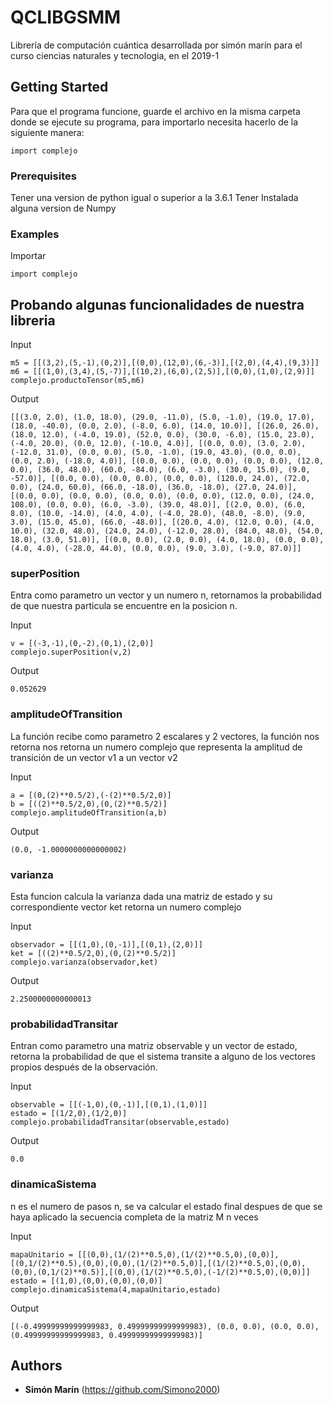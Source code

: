 

# QCLIBGSMM

Librería de computación cuántica desarrollada por simón marín para el curso ciencias naturales y tecnologia, en el 2019-1

## Getting Started
Para que el programa funcione, guarde el archivo en la misma carpeta donde se ejecute su programa, para importarlo necesita hacerlo de la siguiente manera:
```
import complejo
```

### Prerequisites

Tener una version de python igual o superior a la 3.6.1
Tener Instalada alguna version de Numpy
### Examples


Importar
```
import complejo

```
## Probando algunas funcionalidades de nuestra libreria

Input
```
m5 = [[(3,2),(5,-1),(0,2)],[(0,0),(12,0),(6,-3)],[(2,0),(4,4),(9,3)]]
m6 = [[(1,0),(3,4),(5,-7)],[(10,2),(6,0),(2,5)],[(0,0),(1,0),(2,9)]]
complejo.productoTensor(m5,m6)

```

Output

```
[[(3.0, 2.0), (1.0, 18.0), (29.0, -11.0), (5.0, -1.0), (19.0, 17.0), (18.0, -40.0), (0.0, 2.0), (-8.0, 6.0), (14.0, 10.0)], [(26.0, 26.0), (18.0, 12.0), (-4.0, 19.0), (52.0, 0.0), (30.0, -6.0), (15.0, 23.0), (-4.0, 20.0), (0.0, 12.0), (-10.0, 4.0)], [(0.0, 0.0), (3.0, 2.0), (-12.0, 31.0), (0.0, 0.0), (5.0, -1.0), (19.0, 43.0), (0.0, 0.0), (0.0, 2.0), (-18.0, 4.0)], [(0.0, 0.0), (0.0, 0.0), (0.0, 0.0), (12.0, 0.0), (36.0, 48.0), (60.0, -84.0), (6.0, -3.0), (30.0, 15.0), (9.0, -57.0)], [(0.0, 0.0), (0.0, 0.0), (0.0, 0.0), (120.0, 24.0), (72.0, 0.0), (24.0, 60.0), (66.0, -18.0), (36.0, -18.0), (27.0, 24.0)], [(0.0, 0.0), (0.0, 0.0), (0.0, 0.0), (0.0, 0.0), (12.0, 0.0), (24.0, 108.0), (0.0, 0.0), (6.0, -3.0), (39.0, 48.0)], [(2.0, 0.0), (6.0, 8.0), (10.0, -14.0), (4.0, 4.0), (-4.0, 28.0), (48.0, -8.0), (9.0, 3.0), (15.0, 45.0), (66.0, -48.0)], [(20.0, 4.0), (12.0, 0.0), (4.0, 10.0), (32.0, 48.0), (24.0, 24.0), (-12.0, 28.0), (84.0, 48.0), (54.0, 18.0), (3.0, 51.0)], [(0.0, 0.0), (2.0, 0.0), (4.0, 18.0), (0.0, 0.0), (4.0, 4.0), (-28.0, 44.0), (0.0, 0.0), (9.0, 3.0), (-9.0, 87.0)]]
```
### superPosition
Entra como parametro un vector y un numero n, retornamos la probabilidad de que nuestra particula
se encuentre en la posicion n.

Input

```        
v = [(-3,-1),(0,-2),(0,1),(2,0)]
complejo.superPosition(v,2)
```        
Output

```
0.052629

```     
### amplitudeOfTransition
La función recibe como parametro 2 escalares y 2 vectores, la función nos retorna
nos retorna un numero complejo que representa la amplitud de transición de un vector v1
a un vector v2

Input
``` 
a = [(0,(2)**0.5/2),(-(2)**0.5/2,0)]
b = [((2)**0.5/2,0),(0,(2)**0.5/2)]
complejo.amplitudeOfTransition(a,b)
``` 
Output
``` 
(0.0, -1.0000000000000002)
``` 


### varianza
Esta funcion calcula la varianza dada una matriz de estado y su correspondiente vector ket
retorna un numero complejo

Input
``` 
observador = [[(1,0),(0,-1)],[(0,1),(2,0)]]
ket = [((2)**0.5/2,0),(0,(2)**0.5/2)]
complejo.varianza(observador,ket)
``` 
Output
``` 
2.2500000000000013
``` 


### probabilidadTransitar
Entran como parametro una matriz observable y un vector de estado,
retorna la probabilidad de que el sistema transite a alguno de los vectores
propios después de la observación.

Input
``` 
observable = [[(-1,0),(0,-1)],[(0,1),(1,0)]]
estado = [(1/2,0),(1/2,0)]
complejo.probabilidadTransitar(observable,estado)
``` 
Output
``` 
0.0
``` 


### dinamicaSistema
n es el numero de pasos n, se va calcular el estado final despues de
que se haya aplicado la secuencia completa de la matriz M n veces

Input
``` 
mapaUnitario = [[(0,0),(1/(2)**0.5,0),(1/(2)**0.5,0),(0,0)],[(0,1/(2)**0.5),(0,0),(0,0),(1/(2)**0.5,0)],[(1/(2)**0.5,0),(0,0),(0,0),(0,1/(2)**0.5)],[(0,0),(1/(2)**0.5,0),(-1/(2)**0.5,0),(0,0)]]
estado = [(1,0),(0,0),(0,0),(0,0)]
complejo.dinamicaSistema(4,mapaUnitario,estado)
``` 
Output
``` 
[(-0.49999999999999983, 0.49999999999999983), (0.0, 0.0), (0.0, 0.0), (0.49999999999999983, 0.49999999999999983)]
``` 


## Authors

* **Simón Marín** (https://github.com/Simono2000)


